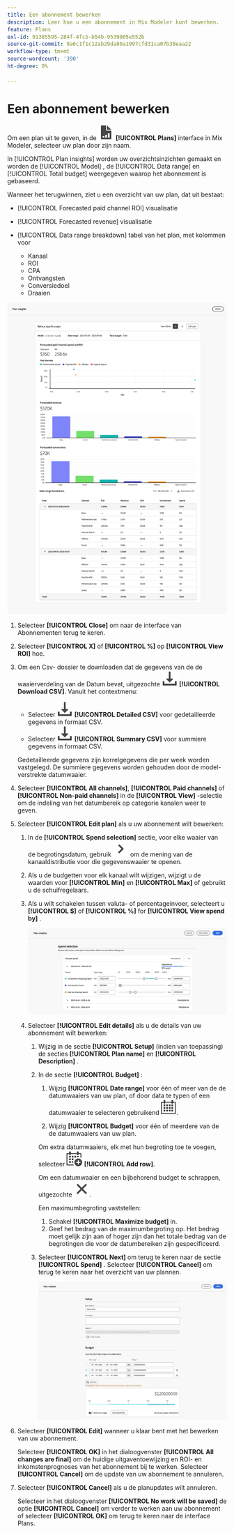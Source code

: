 ```yaml
---
title: Een abonnement bewerken
description: Leer hoe u een abonnement in Mix Modeler kunt bewerken.
feature: Plans
exl-id: 91385595-284f-4fcb-b54b-9539905e552b
source-git-commit: 9a6c1f1c12ab29da80a1997cfd31ca07b38eaa22
workflow-type: tm+mt
source-wordcount: '390'
ht-degree: 0%

---
```


# Een abonnement bewerken

Om een plan uit te geven, in de ![ PLan ](/help/assets/icons/FileChart.svg) **[!UICONTROL Plans]** interface in Mix Modeler, selecteer uw plan door zijn naam.

In [!UICONTROL Plan insights] worden uw overzichtsinzichten gemaakt en worden de [!UICONTROL Model] , de [!UICONTROL Data range] en [!UICONTROL Total budget] weergegeven waarop het abonnement is gebaseerd.

Wanneer het terugwinnen, ziet u een overzicht van uw plan, dat uit bestaat:

- [!UICONTROL Forecasted paid channel ROI] visualisatie
- [!UICONTROL Forecasted revenue] visualisatie
- [!UICONTROL Data range breakdown] tabel van het plan, met kolommen voor

   - Kanaal
   - ROI
   - CPA
   - Ontvangsten
   - Conversiedoel
   - Draaien

![ Overzicht van een plan ](/help/assets/overview-plan.png)

1. Selecteer **[!UICONTROL Close]** om naar de interface van Abonnementen terug te keren.

1. Selecteer **[!UICONTROL X]** of **[!UICONTROL  %]** op **[!UICONTROL View ROI]** hoe.

1. Om een Csv- dossier te downloaden dat de gegevens van de de waaierverdeling van de Datum bevat, uitgezochte ![ Download ](/help/assets/icons/Download.svg) **[!UICONTROL Download CSV]**. Vanuit het contextmenu:

   - Selecteer ![ Download ](/help/assets/icons/Download.svg) **[!UICONTROL Detailed CSV]** voor gedetailleerde gegevens in formaat CSV.
   - Selecteer ![ Download ](/help/assets/icons/Download.svg) **[!UICONTROL Summary CSV]** voor summiere gegevens in formaat CSV.

   Gedetailleerde gegevens zijn korrelgegevens die per week worden vastgelegd. De summiere gegevens worden gehouden door de model-verstrekte datumwaaier.

1. Selecteer **[!UICONTROL All channels]**, **[!UICONTROL Paid channels]** of **[!UICONTROL Non-paid channels]** in de **[!UICONTROL View]** -selectie om de indeling van het datumbereik op categorie kanalen weer te geven.

1. Selecteer **[!UICONTROL Edit plan]** als u uw abonnement wilt bewerken:

   1. In de **[!UICONTROL Spend selection]** sectie, voor elke waaier van de begrotingsdatum, gebruik ![ Chevron ](/help/assets/icons/ChevronRight.svg) om de mening van de kanaaldistributie voor die gegevenswaaier te openen.

   1. Als u de budgetten voor elk kanaal wilt wijzigen, wijzigt u de waarden voor **[!UICONTROL Min]** en **[!UICONTROL Max]** of gebruikt u de schuifregelaars.

   1. Als u wilt schakelen tussen valuta- of percentageinvoer, selecteert u **[!UICONTROL $]** of **[!UICONTROL %]** for **[!UICONTROL View spend by]** .

      ![ besteedt selectie ](/help/assets/spend-selection.png)

   1. Selecteer **[!UICONTROL Edit details]** als u de details van uw abonnement wilt bewerken:

      1. Wijzig in de sectie **[!UICONTROL Setup]** (indien van toepassing) de secties **[!UICONTROL Plan name]** en **[!UICONTROL Description]** .

      1. In de sectie **[!UICONTROL Budget]** :

         1. Wijzig **[!UICONTROL Date range]** voor één of meer van de de datumwaaiers van uw plan, of door data te typen of een datumwaaier te selecteren gebruikend ![ Kalender ](/help/assets/icons/Calendar.svg).

         1. Wijzig **[!UICONTROL Budget]** voor één of meerdere van de de datumwaaiers van uw plan.

         Om extra datumwaaiers, elk met hun begroting toe te voegen, selecteer ![ CalendarAdd ](/help/assets/icons/CalendarAdd.svg) **[!UICONTROL Add row]**.

         Om een datumwaaier en een bijbehorend budget te schrappen, uitgezochte ![ Sluiten ](/help/assets/icons/Close.svg).

         Een maximumbegroting vaststellen:

         1. Schakel **[!UICONTROL Maximize budget]** in.
         1. Geef het bedrag van de maximumbegroting op. Het bedrag moet gelijk zijn aan of hoger zijn dan het totale bedrag van de begrotingen die voor de datumbereiken zijn gespecificeerd.

      1. Selecteer **[!UICONTROL Next]** om terug te keren naar de sectie **[!UICONTROL Spend]** . Selecteer **[!UICONTROL Cancel]** om terug te keren naar het overzicht van uw plannen.

         ![ Details van het Plan ](/help/assets/plan-details.png)


1. Selecteer **[!UICONTROL Edit]** wanneer u klaar bent met het bewerken van uw abonnement.

   Selecteer **[!UICONTROL OK]** in het dialoogvenster **[!UICONTROL All changes are final]** om de huidige uitgaventoewijzing en ROI- en inkomstenprognoses van het abonnement bij te werken. Selecteer **[!UICONTROL Cancel]** om de update van uw abonnement te annuleren.

1. Selecteer **[!UICONTROL Cancel]** als u de planupdates wilt annuleren.

   Selecteer in het dialoogvenster **[!UICONTROL No work will be saved]** de optie **[!UICONTROL Cancel]** om verder te werken aan uw abonnement of selecteer **[!UICONTROL OK]** om terug te keren naar de interface Plans.
